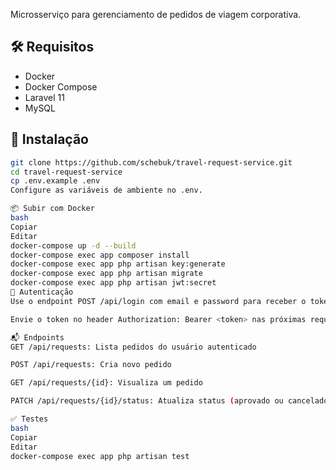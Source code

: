 Microsserviço para gerenciamento de pedidos de viagem corporativa.

## 🛠 Requisitos

- Docker
- Docker Compose
- Laravel 11
- MySQL

## 🚀 Instalação

```bash
git clone https://github.com/schebuk/travel-request-service.git
cd travel-request-service
cp .env.example .env
Configure as variáveis de ambiente no .env.

📦 Subir com Docker
bash
Copiar
Editar
docker-compose up -d --build
docker-compose exec app composer install
docker-compose exec app php artisan key:generate
docker-compose exec app php artisan migrate
docker-compose exec app php artisan jwt:secret
🔑 Autenticação
Use o endpoint POST /api/login com email e password para receber o token.

Envie o token no header Authorization: Bearer <token> nas próximas requisições.

📬 Endpoints
GET /api/requests: Lista pedidos do usuário autenticado

POST /api/requests: Cria novo pedido

GET /api/requests/{id}: Visualiza um pedido

PATCH /api/requests/{id}/status: Atualiza status (aprovado ou cancelado)

✅ Testes
bash
Copiar
Editar
docker-compose exec app php artisan test